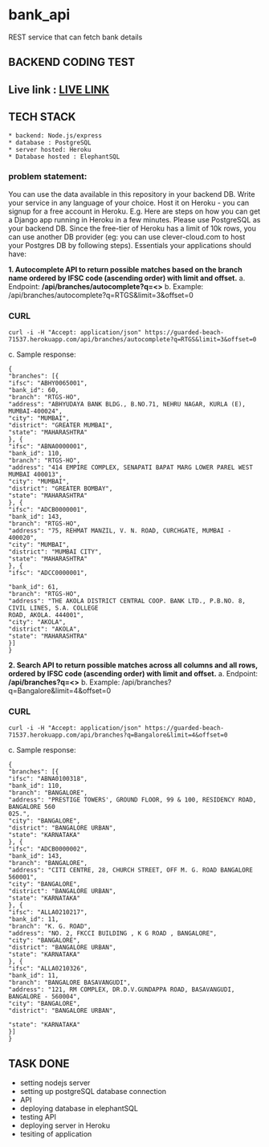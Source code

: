 # bank_api
REST service that can fetch bank details

## BACKEND CODING TEST

## Live link : [LIVE LINK](https://guarded-beach-71537.herokuapp.com/api/branches/autocomplete?q=RTGS&limit=3&offset=0)

## TECH STACK
    * backend: Node.js/express
    * database : PostgreSQL
    * server hosted: Heroku
    * Database hosted : ElephantSQL
    
### problem statement:
You can use the data available in this repository in your backend DB. Write your service in any
language of your choice. Host it on Heroku - you can signup for a free account in Heroku. E.g.
Here are steps on how you can get a Django app running in Heroku in a few minutes. Please
use PostgreSQL as your backend DB. Since the free-tier of Heroku has a limit of 10k rows, you
can use another DB provider (eg: you can use clever-cloud.com to host your Postgres DB by
following steps).
Essentials your applications should have:


**1. Autocomplete API to return possible matches based on the branch name ordered by
IFSC code (ascending order) with limit and offset.**
a. Endpoint: **/api/branches/autocomplete?q=<>**
b. Example: /api/branches/autocomplete?q=RTGS&limit=3&offset=0


### CURL
```
curl -i -H "Accept: application/json" https://guarded-beach-71537.herokuapp.com/api/branches/autocomplete?q=RTGS&limit=3&offset=0
```
c. Sample response:
```
{
"branches": [{
"ifsc": "ABHY0065001",
"bank_id": 60,
"branch": "RTGS-HO",
"address": "ABHYUDAYA BANK BLDG., B.NO.71, NEHRU NAGAR, KURLA (E), MUMBAI-400024",
"city": "MUMBAI",
"district": "GREATER MUMBAI",
"state": "MAHARASHTRA"
}, {
"ifsc": "ABNA0000001",
"bank_id": 110,
"branch": "RTGS-HO",
"address": "414 EMPIRE COMPLEX, SENAPATI BAPAT MARG LOWER PAREL WEST MUMBAI 400013",
"city": "MUMBAI",
"district": "GREATER BOMBAY",
"state": "MAHARASHTRA"
}, {
"ifsc": "ADCB0000001",
"bank_id": 143,
"branch": "RTGS-HO",
"address": "75, REHMAT MANZIL, V. N. ROAD, CURCHGATE, MUMBAI - 400020",
"city": "MUMBAI",
"district": "MUMBAI CITY",
"state": "MAHARASHTRA"
}, {
"ifsc": "ADCC0000001",

"bank_id": 61,
"branch": "RTGS-HO",
"address": "THE AKOLA DISTRICT CENTRAL COOP. BANK LTD., P.B.NO. 8, CIVIL LINES, S.A. COLLEGE
ROAD, AKOLA. 444001",
"city": "AKOLA",
"district": "AKOLA",
"state": "MAHARASHTRA"
}]
}
```


**2. Search API to return possible matches across all columns and all rows, ordered by
IFSC code (ascending order) with limit and offset.**
a. Endpoint: **/api/branches?q=<>**
b. Example: /api/branches?q=Bangalore&limit=4&offset=0

### CURL
```
curl -i -H "Accept: application/json" https://guarded-beach-71537.herokuapp.com/api/branches?q=Bangalore&limit=4&offset=0
```

c. Sample response:
```
{
"branches": [{
"ifsc": "ABNA0100318",
"bank_id": 110,
"branch": "BANGALORE",
"address": "PRESTIGE TOWERS', GROUND FLOOR, 99 & 100, RESIDENCY ROAD, BANGALORE 560
025.",
"city": "BANGALORE",
"district": "BANGALORE URBAN",
"state": "KARNATAKA"
}, {
"ifsc": "ADCB0000002",
"bank_id": 143,
"branch": "BANGALORE",
"address": "CITI CENTRE, 28, CHURCH STREET, OFF M. G. ROAD BANGALORE 560001",
"city": "BANGALORE",
"district": "BANGALORE URBAN",
"state": "KARNATAKA"
}, {
"ifsc": "ALLA0210217",
"bank_id": 11,
"branch": "K. G. ROAD",
"address": "NO. 2, FKCCI BUILDING , K G ROAD , BANGALORE",
"city": "BANGALORE",
"district": "BANGALORE URBAN",
"state": "KARNATAKA"
}, {
"ifsc": "ALLA0210326",
"bank_id": 11,
"branch": "BANGALORE BASAVANGUDI",
"address": "121, RM COMPLEX, DR.D.V.GUNDAPPA ROAD, BASAVANGUDI, BANGALORE - 560004",
"city": "BANGALORE",
"district": "BANGALORE URBAN",

"state": "KARNATAKA"
}]
}
```

## TASK DONE
   * setting nodejs server
   * setting up postgreSQL database connection
   * API 
   * deploying database in elephantSQL
   * testing API
   * deploying server in Heroku
   * tesiting of application
    
